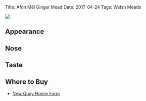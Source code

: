 Title: Afon Mêl Ginger Mead
Date: 2017-04-24
Tags: Welsh Meads

![](/images/afon-mel-ginger.jpg)

## Appearance

## Nose

## Taste

## Where to Buy

* [New Quay Honey Farm](http://www.thehoneyfarm.co.uk/catalog_view.php?id=22)
